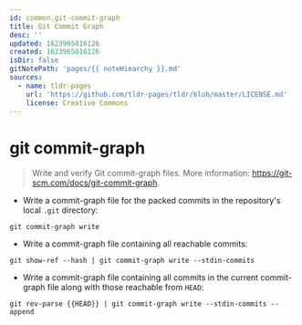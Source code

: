 ```yaml
---
id: common.git-commit-graph
title: Git Commit Graph
desc: ''
updated: 1623965016126
created: 1623965016126
isDir: false
gitNotePath: 'pages/{{ noteHiearchy }}.md'
sources:
  - name: tldr-pages
    url: 'https://github.com/tldr-pages/tldr/blob/master/LICENSE.md'
    license: Creative Commons
---
```

# git commit-graph

> Write and verify Git commit-graph files.
> More information: <https://git-scm.com/docs/git-commit-graph>.

- Write a commit-graph file for the packed commits in the repository's local `.git` directory:

`git commit-graph write`

- Write a commit-graph file containing all reachable commits:

`git show-ref --hash | git commit-graph write --stdin-commits`

- Write a commit-graph file containing all commits in the current commit-graph file along with those reachable from `HEAD`:

`git rev-parse {{HEAD}} | git commit-graph write --stdin-commits --append`


